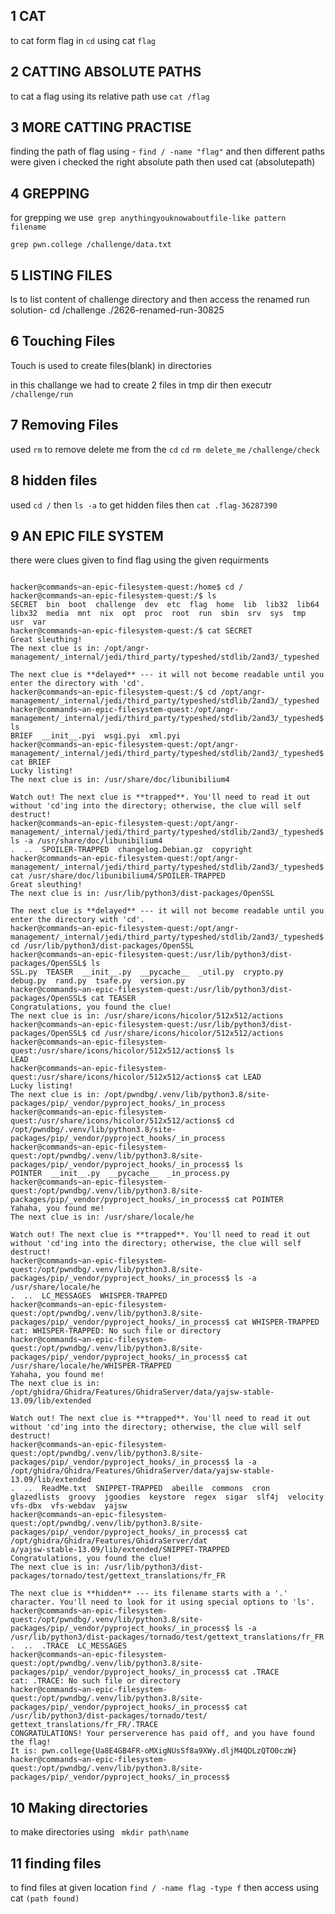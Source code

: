 ## 1 CAT 
to cat form flag in `cd` using cat `flag`

## 2 CATTING ABSOLUTE PATHS
to cat a flag using its relative path use `cat /flag`

## 3 MORE CATTING PRACTISE
finding the path of flag using -
`find / -name "flag"` 
 and then different paths were given i checked the right absolute path then used cat (absolutepath)
 
## 4 GREPPING 
for grepping we use` grep anythingyouknowaboutfile-like pattern filename`

`grep pwn.college /challenge/data.txt`

## 5 LISTING FILES
ls to list content of challenge directory and then access the renamed run
solution-
cd /challenge
./2626-renamed-run-30825

## 6 Touching Files 
Touch is used to create files(blank) in directories

in this challange we had to create 2 files in tmp dir then executr `/challenge/run`

## 7 Removing Files

used `rm` to remove delete me from the `cd`
`cd`
`rm delete_me`
`/challenge/check`

## 8 hidden files

used `cd /` then `ls -a` to get hidden files then `cat .flag-36287390 `

## 9 AN EPIC FILE SYSTEM
there were clues given to find flag using the given requirments
```

hacker@commands~an-epic-filesystem-quest:/home$ cd /
hacker@commands~an-epic-filesystem-quest:/$ ls
SECRET  bin  boot  challenge  dev  etc  flag  home  lib  lib32  lib64  libx32  media  mnt  nix  opt  proc  root  run  sbin  srv  sys  tmp  usr  var
hacker@commands~an-epic-filesystem-quest:/$ cat SECRET
Great sleuthing!
The next clue is in: /opt/angr-management/_internal/jedi/third_party/typeshed/stdlib/2and3/_typeshed

The next clue is **delayed** --- it will not become readable until you enter the directory with 'cd'.
hacker@commands~an-epic-filesystem-quest:/$ cd /opt/angr-management/_internal/jedi/third_party/typeshed/stdlib/2and3/_typeshed
hacker@commands~an-epic-filesystem-quest:/opt/angr-management/_internal/jedi/third_party/typeshed/stdlib/2and3/_typeshed$ ls
BRIEF  __init__.pyi  wsgi.pyi  xml.pyi
hacker@commands~an-epic-filesystem-quest:/opt/angr-management/_internal/jedi/third_party/typeshed/stdlib/2and3/_typeshed$ cat BRIEF
Lucky listing!
The next clue is in: /usr/share/doc/libunibilium4

Watch out! The next clue is **trapped**. You'll need to read it out without 'cd'ing into the directory; otherwise, the clue will self destruct!
hacker@commands~an-epic-filesystem-quest:/opt/angr-management/_internal/jedi/third_party/typeshed/stdlib/2and3/_typeshed$ ls -a /usr/share/doc/libunibilium4
.  ..  SPOILER-TRAPPED  changelog.Debian.gz  copyright
hacker@commands~an-epic-filesystem-quest:/opt/angr-management/_internal/jedi/third_party/typeshed/stdlib/2and3/_typeshed$ cat /usr/share/doc/libunibilium4/SPOILER-TRAPPED
Great sleuthing!
The next clue is in: /usr/lib/python3/dist-packages/OpenSSL

The next clue is **delayed** --- it will not become readable until you enter the directory with 'cd'.
hacker@commands~an-epic-filesystem-quest:/opt/angr-management/_internal/jedi/third_party/typeshed/stdlib/2and3/_typeshed$ cd /usr/lib/python3/dist-packages/OpenSSL
hacker@commands~an-epic-filesystem-quest:/usr/lib/python3/dist-packages/OpenSSL$ ls
SSL.py  TEASER  __init__.py  __pycache__  _util.py  crypto.py  debug.py  rand.py  tsafe.py  version.py
hacker@commands~an-epic-filesystem-quest:/usr/lib/python3/dist-packages/OpenSSL$ cat TEASER
Congratulations, you found the clue!
The next clue is in: /usr/share/icons/hicolor/512x512/actions
hacker@commands~an-epic-filesystem-quest:/usr/lib/python3/dist-packages/OpenSSL$ cd /usr/share/icons/hicolor/512x512/actions
hacker@commands~an-epic-filesystem-quest:/usr/share/icons/hicolor/512x512/actions$ ls
LEAD
hacker@commands~an-epic-filesystem-quest:/usr/share/icons/hicolor/512x512/actions$ cat LEAD
Lucky listing!
The next clue is in: /opt/pwndbg/.venv/lib/python3.8/site-packages/pip/_vendor/pyproject_hooks/_in_process
hacker@commands~an-epic-filesystem-quest:/usr/share/icons/hicolor/512x512/actions$ cd /opt/pwndbg/.venv/lib/python3.8/site-packages/pip/_vendor/pyproject_hooks/_in_process
hacker@commands~an-epic-filesystem-quest:/opt/pwndbg/.venv/lib/python3.8/site-packages/pip/_vendor/pyproject_hooks/_in_process$ ls
POINTER  __init__.py  __pycache__  _in_process.py
hacker@commands~an-epic-filesystem-quest:/opt/pwndbg/.venv/lib/python3.8/site-packages/pip/_vendor/pyproject_hooks/_in_process$ cat POINTER
Yahaha, you found me!
The next clue is in: /usr/share/locale/he

Watch out! The next clue is **trapped**. You'll need to read it out without 'cd'ing into the directory; otherwise, the clue will self destruct!
hacker@commands~an-epic-filesystem-quest:/opt/pwndbg/.venv/lib/python3.8/site-packages/pip/_vendor/pyproject_hooks/_in_process$ ls -a /usr/share/locale/he
.  ..  LC_MESSAGES  WHISPER-TRAPPED
hacker@commands~an-epic-filesystem-quest:/opt/pwndbg/.venv/lib/python3.8/site-packages/pip/_vendor/pyproject_hooks/_in_process$ cat WHISPER-TRAPPED
cat: WHISPER-TRAPPED: No such file or directory
hacker@commands~an-epic-filesystem-quest:/opt/pwndbg/.venv/lib/python3.8/site-packages/pip/_vendor/pyproject_hooks/_in_process$ cat /usr/share/locale/he/WHISPER-TRAPPED
Yahaha, you found me!
The next clue is in: /opt/ghidra/Ghidra/Features/GhidraServer/data/yajsw-stable-13.09/lib/extended

Watch out! The next clue is **trapped**. You'll need to read it out without 'cd'ing into the directory; otherwise, the clue will self destruct!
hacker@commands~an-epic-filesystem-quest:/opt/pwndbg/.venv/lib/python3.8/site-packages/pip/_vendor/pyproject_hooks/_in_process$ la -a /opt/ghidra/Ghidra/Features/GhidraServer/data/yajsw-stable-13.09/lib/extended
.  ..  ReadMe.txt  SNIPPET-TRAPPED  abeille  commons  cron  glazedlists  groovy  jgoodies  keystore  regex  sigar  slf4j  velocity  vfs-dbx  vfs-webdav  yajsw
hacker@commands~an-epic-filesystem-quest:/opt/pwndbg/.venv/lib/python3.8/site-packages/pip/_vendor/pyproject_hooks/_in_process$ cat /opt/ghidra/Ghidra/Features/GhidraServer/dat
a/yajsw-stable-13.09/lib/extended/SNIPPET-TRAPPED
Congratulations, you found the clue!
The next clue is in: /usr/lib/python3/dist-packages/tornado/test/gettext_translations/fr_FR

The next clue is **hidden** --- its filename starts with a '.' character. You'll need to look for it using special options to 'ls'.
hacker@commands~an-epic-filesystem-quest:/opt/pwndbg/.venv/lib/python3.8/site-packages/pip/_vendor/pyproject_hooks/_in_process$ ls -a /usr/lib/python3/dist-packages/tornado/test/gettext_translations/fr_FR
.  ..  .TRACE  LC_MESSAGES
hacker@commands~an-epic-filesystem-quest:/opt/pwndbg/.venv/lib/python3.8/site-packages/pip/_vendor/pyproject_hooks/_in_process$ cat .TRACE
cat: .TRACE: No such file or directory
hacker@commands~an-epic-filesystem-quest:/opt/pwndbg/.venv/lib/python3.8/site-packages/pip/_vendor/pyproject_hooks/_in_process$ cat /usr/lib/python3/dist-packages/tornado/test/
gettext_translations/fr_FR/.TRACE
CONGRATULATIONS! Your perserverence has paid off, and you have found the flag!
It is: pwn.college{Ua8E4GB4FR-oMXigNUsSf8a9XWy.dljM4QDLzQTO0czW}
hacker@commands~an-epic-filesystem-quest:/opt/pwndbg/.venv/lib/python3.8/site-packages/pip/_vendor/pyproject_hooks/_in_process$ 
```
## 10 Making directories 

to make directories using ` mkdir path\name`

## 11 finding files 

to find files at given location 
`find / -name flag -type f`
then access using cat `(path found)`


